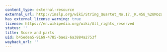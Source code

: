 ```yaml
---
content_type: external-resource
external_url: http://imslp.org/wiki/String_Quartet_No.17,_K.458_%28Mozart,_Wolfgang_Amadeus%29
has_external_license_warning: true
license: https://en.wikipedia.org/wiki/All_rights_reserved
status: ''
title: Score and parts
uid: b45edea5-9169-4785-bae2-6a3884a2753f
wayback_url: ''
---
```

